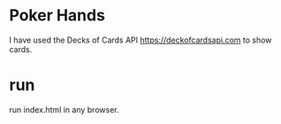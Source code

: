 # Poker Hands
I have  used the Decks of Cards API https://deckofcardsapi.com to show cards.

# run
 run index.html in any browser.
